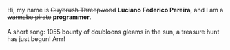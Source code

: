 Hi, my name is ~~Guybrush Threepwood~~ **Luciano Federico Pereira**, and I am a ~~wannabe pirate~~ **programmer**.<br><br>A short song: 1055 bounty of doubloons gleams in the sun, a treasure hunt has just begun! Arrr!
